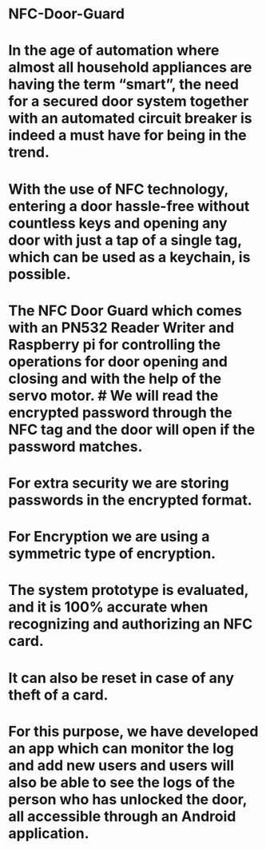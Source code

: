 # NFC-Door-Guard
# In the age of automation where almost all household appliances are having the term “smart”, the need for a secured door system together with an automated circuit breaker is indeed a must have for being in the trend. 
# With the use of NFC technology, entering a door hassle-free without countless keys and opening any door with just a tap of a single tag, which can be used as a keychain, is possible. 
# The NFC Door Guard which comes with an PN532 Reader Writer and Raspberry pi for controlling the operations for door opening and closing and with the help of the servo motor. # We will read the encrypted password through the NFC tag and the door will open if the password matches. 
# For extra security we are storing passwords in the encrypted format. 
# For Encryption we are using a symmetric type of encryption. 
# The system prototype is evaluated, and it is 100% accurate when recognizing and authorizing an NFC card. 
# It can also be reset in case of any theft of a card. 
# For this purpose, we have developed an app which can monitor the log and add new users and users will also be able to see the logs of the person who has unlocked the door, all accessible through an Android application.
